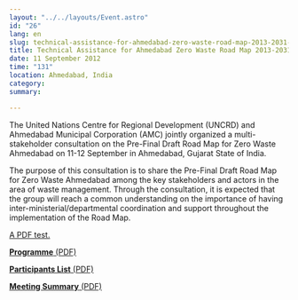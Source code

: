 ```yaml
---
layout: "../../layouts/Event.astro"
id: "26"
lang: en
slug: technical-assistance-for-ahmedabad-zero-waste-road-map-2013-2031-bb08
title: Technical Assistance for Ahmedabad Zero Waste Road Map 2013-2031
date: 11 September 2012
time: "131"
location: Ahmedabad, India
category: 
summary: 

---
```

The United Nations Centre for Regional Development (UNCRD) and Ahmedabad Municipal Corporation (AMC) jointly organized a multi-stakeholder consultation on the Pre-Final Draft Road Map for Zero Waste Ahmedabad on 11-12 September in Ahmedabad, Gujarat State of India.

The purpose of this consultation is to share the Pre-Final Draft Road Map for Zero Waste Ahmedabad among the key stakeholders and actors in the area of waste management. Through the consultation, it is expected that the group will reach a common understanding on the importance of having inter-ministerial/departmental coordination and support throughout the implementation of the Road Map.

[A PDF test.](/media/letter_from_seo_vcs_2022_unoc_signed.pdf)

[**Programme** (PDF)](content/documents/Draft-Programme-Ahmedabad-Consultation.pdf)

[**Participants List** (PDF)](content/documents/Participant%20list%20-%20without%20phone.pdf)

[**Meeting Summary** (PDF)](content/documents/Meeting%20summary.pdf)